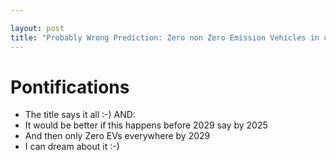 ```yaml
---

layout: post
title: "Probably Wrong Prediction: Zero non Zero Emission Vehicles in cities by 2029"
---
```


# Pontifications

* The title says it all :-) AND:
* It would be better if this happens before 2029 say by 2025 
* And then only Zero EVs everywhere by 2029
* I can dream about it :-)


